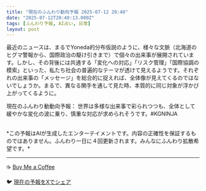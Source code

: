```yaml
---
title: "現在のふんわり動向予報 2025-07-12 20:40"
date: "2025-07-12T20:40:13.000Z"
tags: [ふんわり予報, AI占い, 日常]
layout: post
---
```


最近のニュースは、まるでYoneda的分布仮説のように、様々な文脈（北海道のヒグマ警報から、国際政治の駆け引きまで）で個々の出来事が展開されています。しかし、その背後には共通する「変化への対応」「リスク管理」「国際協調の模索」といった、私たち社会の普遍的なテーマが透けて見えるようです。それぞれの出来事の「メッセージ」を総合的に捉えれば、全体像が見えてくるのではないでしょうか。まるで、異なる関手を通して見た時、本質的に同じ対象が浮かび上がってくるように。

現在のふんわり動動向予報：
世界は多様な出来事で彩られつつも、全体として緩やかな変化の波に乗り、慎重な対応が求められそうです。#KGNINJA

<br>
*この予報はAIが生成したエンターテイメントです。内容の正確性を保証するものではありません。ふんわり一日に４回更新されます。みんなにふんわり拡散希望です。*

---
☕️ [Buy Me a Coffee](https://www.buymeacoffee.com/kgninja)

🐦 [現在の予報をXでシェア](https://twitter.com/intent/tweet?text=%E7%8F%BE%E5%9C%A8%E3%81%AE%E3%81%B5%E3%82%93%E3%82%8F%E3%82%8A%E4%BA%88%E5%A0%B1%3A%20%E3%80%8C%E6%9C%80%E8%BF%91%E3%81%AE%E3%83%8B%E3%83%A5%E3%83%BC%E3%82%B9%E3%81%AF%E3%80%81%E3%81%BE%E3%82%8B%E3%81%A7Yoneda%E7%9A%84%E5%88%86%E5%B8%83%E4%BB%AE%E8%AA%AC%E3%81%AE%E3%82%88%E3%81%86%E3%81%AB%E3%80%81%E6%A7%98%E3%80%85%E3%81%AA%E6%96%87%E8%84%88%EF%BC%88%E5%8C%97%E6%B5%B7%E9%81%93%E3%81%AE%E3%83%92%E3%82%B0%E3%83%9E%E8%AD%A6%E5%A0%B1%E3%81%8B%E3%82%89%E3%80%81%E5%9B%BD%E9%9A%9B%E6%94%BF%E6%B2%BB%E3%81%AE%E9%A7%86%E3%81%91%E5%BC%95%E3%81%8D%E3%81%BE%E3%81%A7%EF%BC%89%E3%81%A7%E5%80%8B%E3%80%85%E3%81%AE%E5%87%BA%E6%9D%A5%E4%BA%8B%E3%81%8C%E5%B1%95%E9%96%8B%E3%81%95%E3%82%8C%E3%81%A6%E3%81%84%E3%81%BE%E3%81%99%E3%80%82%E3%80%8D%23KGNINJA%20%E7%B6%9A%E3%81%8D%E3%81%AF%E3%83%96%E3%83%AD%E3%82%B0%E3%81%A7%EF%BC%81%F0%9F%91%87&url=https%3A%2F%2Fkg-ninja.github.io%2FFunwariyoso%2F)

